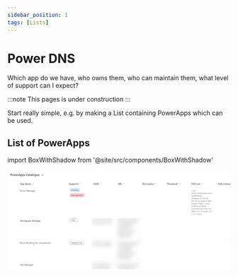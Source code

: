 ```yaml
---
sidebar_position: 1
tags: [Lists]
---
```

# Power DNS
Which app do we have, who owns them, who can maintain them, what level of support can I expect?

:::note
This pages is under construction
:::

Start really simple, e.g. by making a List containing PowerApps which can be used. 


## List of PowerApps
import BoxWithShadow from '@site/src/components/BoxWithShadow'

<BoxWithShadow caption="List of PowerApps">

![](2022-09-28-09-58-50.png)

</BoxWithShadow>